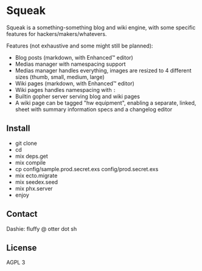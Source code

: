 # Squeak

Squeak is a something-something blog and wiki engine, with some specific features for hackers/makers/whatevers.

Features (not exhaustive and some might still be planned):
- Blog posts (markdown, with Enhanced™️ editor)
- Medias manager with namespacing support
- Medias manager handles everything, images are resized to 4 different sizes (thumb, small, medium, large)
- Wiki pages (markdown, with Enhanced™️ editor)
- Wiki pages handles namespacing with `:`
- Builtin gopher server serving blog and wiki pages
- A wiki page can be tagged "hw equipment", enabling a separate, linked, sheet with summary information specs and a changelog editor

## Install

- git clone
- cd
- mix deps.get
- mix compile
- cp config/sample.prod.secret.exs config/prod.secret.exs
- mix ecto.migrate
- mix seedex.seed
- mix phx.server
- enjoy

## Contact

Dashie: fluffy @ otter dot sh

## License

AGPL 3